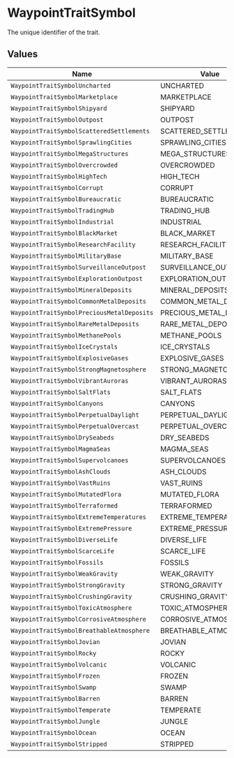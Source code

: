 # WaypointTraitSymbol

The unique identifier of the trait.


## Values

| Name                                       | Value                                      |
| ------------------------------------------ | ------------------------------------------ |
| `WaypointTraitSymbolUncharted`             | UNCHARTED                                  |
| `WaypointTraitSymbolMarketplace`           | MARKETPLACE                                |
| `WaypointTraitSymbolShipyard`              | SHIPYARD                                   |
| `WaypointTraitSymbolOutpost`               | OUTPOST                                    |
| `WaypointTraitSymbolScatteredSettlements`  | SCATTERED_SETTLEMENTS                      |
| `WaypointTraitSymbolSprawlingCities`       | SPRAWLING_CITIES                           |
| `WaypointTraitSymbolMegaStructures`        | MEGA_STRUCTURES                            |
| `WaypointTraitSymbolOvercrowded`           | OVERCROWDED                                |
| `WaypointTraitSymbolHighTech`              | HIGH_TECH                                  |
| `WaypointTraitSymbolCorrupt`               | CORRUPT                                    |
| `WaypointTraitSymbolBureaucratic`          | BUREAUCRATIC                               |
| `WaypointTraitSymbolTradingHub`            | TRADING_HUB                                |
| `WaypointTraitSymbolIndustrial`            | INDUSTRIAL                                 |
| `WaypointTraitSymbolBlackMarket`           | BLACK_MARKET                               |
| `WaypointTraitSymbolResearchFacility`      | RESEARCH_FACILITY                          |
| `WaypointTraitSymbolMilitaryBase`          | MILITARY_BASE                              |
| `WaypointTraitSymbolSurveillanceOutpost`   | SURVEILLANCE_OUTPOST                       |
| `WaypointTraitSymbolExplorationOutpost`    | EXPLORATION_OUTPOST                        |
| `WaypointTraitSymbolMineralDeposits`       | MINERAL_DEPOSITS                           |
| `WaypointTraitSymbolCommonMetalDeposits`   | COMMON_METAL_DEPOSITS                      |
| `WaypointTraitSymbolPreciousMetalDeposits` | PRECIOUS_METAL_DEPOSITS                    |
| `WaypointTraitSymbolRareMetalDeposits`     | RARE_METAL_DEPOSITS                        |
| `WaypointTraitSymbolMethanePools`          | METHANE_POOLS                              |
| `WaypointTraitSymbolIceCrystals`           | ICE_CRYSTALS                               |
| `WaypointTraitSymbolExplosiveGases`        | EXPLOSIVE_GASES                            |
| `WaypointTraitSymbolStrongMagnetosphere`   | STRONG_MAGNETOSPHERE                       |
| `WaypointTraitSymbolVibrantAuroras`        | VIBRANT_AURORAS                            |
| `WaypointTraitSymbolSaltFlats`             | SALT_FLATS                                 |
| `WaypointTraitSymbolCanyons`               | CANYONS                                    |
| `WaypointTraitSymbolPerpetualDaylight`     | PERPETUAL_DAYLIGHT                         |
| `WaypointTraitSymbolPerpetualOvercast`     | PERPETUAL_OVERCAST                         |
| `WaypointTraitSymbolDrySeabeds`            | DRY_SEABEDS                                |
| `WaypointTraitSymbolMagmaSeas`             | MAGMA_SEAS                                 |
| `WaypointTraitSymbolSupervolcanoes`        | SUPERVOLCANOES                             |
| `WaypointTraitSymbolAshClouds`             | ASH_CLOUDS                                 |
| `WaypointTraitSymbolVastRuins`             | VAST_RUINS                                 |
| `WaypointTraitSymbolMutatedFlora`          | MUTATED_FLORA                              |
| `WaypointTraitSymbolTerraformed`           | TERRAFORMED                                |
| `WaypointTraitSymbolExtremeTemperatures`   | EXTREME_TEMPERATURES                       |
| `WaypointTraitSymbolExtremePressure`       | EXTREME_PRESSURE                           |
| `WaypointTraitSymbolDiverseLife`           | DIVERSE_LIFE                               |
| `WaypointTraitSymbolScarceLife`            | SCARCE_LIFE                                |
| `WaypointTraitSymbolFossils`               | FOSSILS                                    |
| `WaypointTraitSymbolWeakGravity`           | WEAK_GRAVITY                               |
| `WaypointTraitSymbolStrongGravity`         | STRONG_GRAVITY                             |
| `WaypointTraitSymbolCrushingGravity`       | CRUSHING_GRAVITY                           |
| `WaypointTraitSymbolToxicAtmosphere`       | TOXIC_ATMOSPHERE                           |
| `WaypointTraitSymbolCorrosiveAtmosphere`   | CORROSIVE_ATMOSPHERE                       |
| `WaypointTraitSymbolBreathableAtmosphere`  | BREATHABLE_ATMOSPHERE                      |
| `WaypointTraitSymbolJovian`                | JOVIAN                                     |
| `WaypointTraitSymbolRocky`                 | ROCKY                                      |
| `WaypointTraitSymbolVolcanic`              | VOLCANIC                                   |
| `WaypointTraitSymbolFrozen`                | FROZEN                                     |
| `WaypointTraitSymbolSwamp`                 | SWAMP                                      |
| `WaypointTraitSymbolBarren`                | BARREN                                     |
| `WaypointTraitSymbolTemperate`             | TEMPERATE                                  |
| `WaypointTraitSymbolJungle`                | JUNGLE                                     |
| `WaypointTraitSymbolOcean`                 | OCEAN                                      |
| `WaypointTraitSymbolStripped`              | STRIPPED                                   |